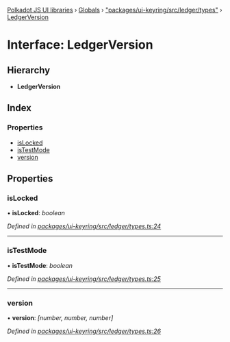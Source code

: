 [Polkadot JS UI libraries](../README.md) › [Globals](../globals.md) › ["packages/ui-keyring/src/ledger/types"](../modules/_packages_ui_keyring_src_ledger_types_.md) › [LedgerVersion](_packages_ui_keyring_src_ledger_types_.ledgerversion.md)

# Interface: LedgerVersion

## Hierarchy

* **LedgerVersion**

## Index

### Properties

* [isLocked](_packages_ui_keyring_src_ledger_types_.ledgerversion.md#islocked)
* [isTestMode](_packages_ui_keyring_src_ledger_types_.ledgerversion.md#istestmode)
* [version](_packages_ui_keyring_src_ledger_types_.ledgerversion.md#version)

## Properties

###  isLocked

• **isLocked**: *boolean*

*Defined in [packages/ui-keyring/src/ledger/types.ts:24](https://github.com/polkadot-js/ui/blob/723641ac/packages/ui-keyring/src/ledger/types.ts#L24)*

___

###  isTestMode

• **isTestMode**: *boolean*

*Defined in [packages/ui-keyring/src/ledger/types.ts:25](https://github.com/polkadot-js/ui/blob/723641ac/packages/ui-keyring/src/ledger/types.ts#L25)*

___

###  version

• **version**: *[number, number, number]*

*Defined in [packages/ui-keyring/src/ledger/types.ts:26](https://github.com/polkadot-js/ui/blob/723641ac/packages/ui-keyring/src/ledger/types.ts#L26)*

